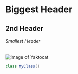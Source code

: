 # Biggest Header
## 2nd Header
###### Smallest Header

![Image of Yaktocat](https://octodex.github.com/image/yaktocat.png)


``` Java
class MyClass()
```
